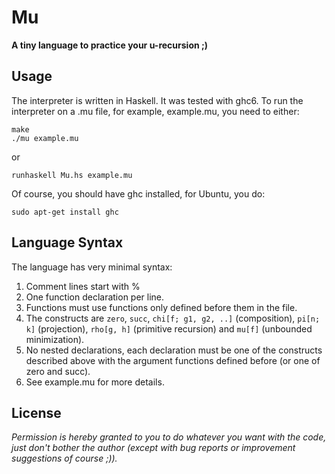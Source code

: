 # Mu

**A tiny language to practice your u-recursion ;)**

## Usage

The interpreter is written in Haskell. It was tested with ghc6. To run the interpreter on a .mu file, for example, example.mu, you need to either:

    make
    ./mu example.mu

or

    runhaskell Mu.hs example.mu

Of course, you should have ghc installed, for Ubuntu, you do:

    sudo apt-get install ghc

## Language Syntax

The language has very minimal syntax:

1. Comment lines start with %
2. One function declaration per line.
3. Functions must use functions only defined before them in the file.
4. The constructs are `zero`, `succ`, `chi[f; g1, g2, ..]` (composition), `pi[n; k]` (projection), `rho[g, h]` (primitive recursion) and `mu[f]` (unbounded minimization).
5. No nested declarations, each declaration must be one of the constructs described above with the argument functions defined before (or one of zero and succ).
6. See example.mu for more details.

## License

*Permission is hereby granted to you to do whatever you want with the code, just don't bother the author (except with bug reports or improvement suggestions of course ;)).*
